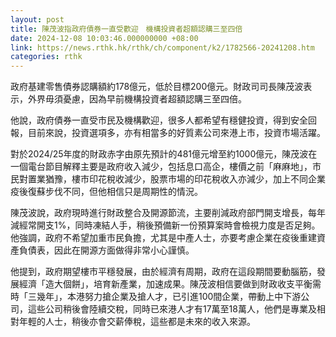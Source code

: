 ```yaml
---
layout: post
title: 陳茂波指政府債券一直受歡迎　機構投資者超額認購三至四倍
date: 2024-12-08 10:03:46.000000000 +08:00
link: https://news.rthk.hk/rthk/ch/component/k2/1782566-20241208.htm
categories: rthk
---
```


政府基建零售債券認購額約178億元，低於目標200億元。財政司司長陳茂波表示，外界毋須憂慮，因為早前機構投資者超額認購三至四倍。

他說，政府債券一直受市民及機構歡迎，很多人都希望有穩健投資，得到安全回報，目前來說，投資選項多，亦有相當多的好質素公司來港上市，投資市場活躍。

對於2024/25年度的財政赤字由原先預計的481億元增至約1000億元，陳茂波在一個電台節目解釋主要是政府收入減少，包括息口高企，樓價之前「麻麻地」，市民對置業猶豫，樓市印花稅收減少，股票市場的印花稅收入亦減少，加上不同企業疫後復蘇步伐不同，但他相信只是周期性的情況。

陳茂波說，政府現時進行財政整合及開源節流，主要削減政府部門開支增長，每年減經常開支1%，同時凍結人手，稍後預備新一份預算案時會檢視力度是否足夠。他強調，政府不希望加重市民負擔，尤其是中產人士，亦要考慮企業在疫後重建資產負債表，因此在開源方面做得非常小心謹慎。

他提到，政府期望樓市平穩發展，由於經濟有周期，政府在這段期間要動腦筋，發展經濟「造大個餅」，培育新產業，加速成果。陳茂波相信要做到財政收支平衡需時「三幾年」，本港努力搶企業及搶人才，已引進100間企業，帶動上中下游公司，這些公司稍後會陸續交稅，同時已來港人才有17萬至18萬人，他們是專業及相對年輕的人士，稍後亦會交薪俸稅，這些都是未來的收入來源。
